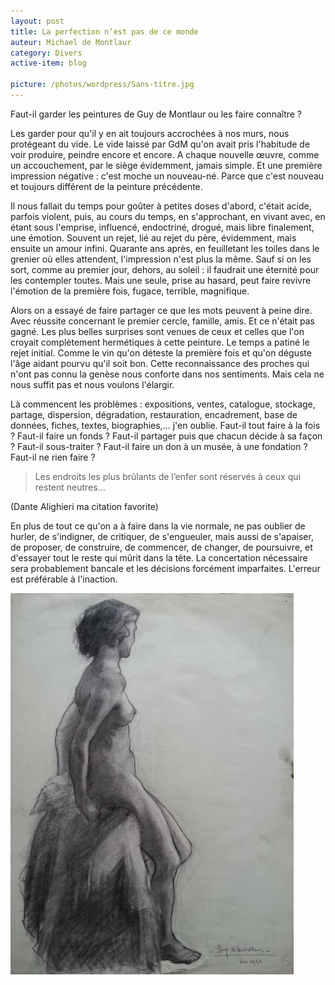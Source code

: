 ```yaml
---
layout: post
title: La perfection n’est pas de ce monde
auteur: Michael de Montlaur
category: Divers
active-item: blog

picture: /photos/wordpress/Sans-titre.jpg
---
```


Faut-il garder les peintures de Guy de Montlaur ou les faire connaître ?

Les garder pour qu'il y en ait toujours accrochées à nos murs, nous protégeant du vide. Le vide laissé par GdM qu'on avait pris l'habitude de voir produire, peindre encore et encore. A chaque nouvelle œuvre, comme un accouchement, par le siège évidemment, jamais simple. Et une première impression négative : c'est moche un nouveau-né. Parce que c'est nouveau et toujours différent de la peinture précédente.

Il nous fallait du temps pour goûter à petites doses d'abord, c'était acide, parfois violent, puis, au cours du temps, en s'approchant, en vivant avec, en étant sous l'emprise, influencé, endoctriné, drogué, mais libre finalement, une émotion. Souvent un rejet, lié au rejet du père, évidemment, mais ensuite un amour infini. Quarante ans après, en feuilletant les toiles dans le grenier où elles attendent, l'impression n'est plus la même. Sauf si on les sort, comme au premier jour, dehors, au soleil : il faudrait une éternité pour les contempler toutes. Mais une seule, prise au hasard, peut faire revivre l'émotion de la première fois, fugace, terrible, magnifique.

<!--more-->

Alors on a essayé de faire partager ce que les mots peuvent à peine dire. Avec réussite concernant le premier cercle, famille, amis. Et ce n'était pas gagné. Les plus belles surprises sont venues de ceux et celles que l'on croyait complètement hermétiques à cette peinture. Le temps a patiné le rejet initial. Comme le vin qu'on déteste la première fois et qu'on déguste l'âge aidant pourvu qu'il soit bon. Cette reconnaissance des proches qui n'ont pas connu la genèse nous conforte dans nos sentiments. Mais cela ne nous suffit pas et nous voulons l'élargir.

Là commencent les problèmes : expositions, ventes, catalogue, stockage, partage, dispersion, dégradation, restauration, encadrement, base de données, fiches, textes, biographies,... j'en oublie. Faut-il tout faire à la fois ? Faut-il faire un fonds ? Faut-il partager puis que chacun décide à sa façon ? Faut-il sous-traiter ? Faut-il faire un don à un musée, à une fondation ? Faut-il ne rien faire ?

> Les endroits les plus brûlants de l’enfer sont réservés à ceux qui restent neutres...
>
(Dante Alighieri ma citation favorite)

En plus de tout ce qu'on a à faire dans la vie normale, ne pas oublier de hurler, de s'indigner, de critiquer, de s'engueuler, mais aussi de s'apaiser, de proposer, de construire, de commencer, de changer, de poursuivre, et d'essayer tout le reste qui mûrit dans la tête. La concertation nécessaire sera probablement bancale et les décisions forcément imparfaites. L'erreur est préférable à l'inaction.

<img src="/photos/wordpress/Nu-1936.jpg" alt="Nu 1936">
